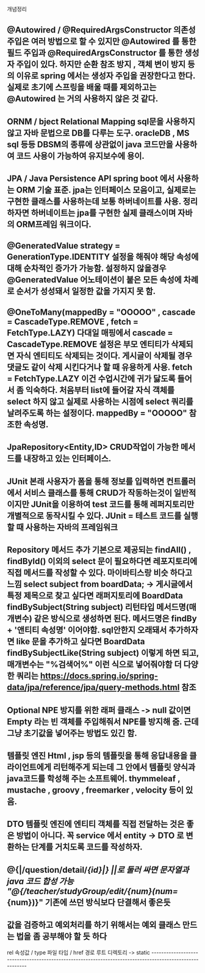 개념정리

@Autowired / @RequiredArgsConstructor
의존성 주입은 여러 방법으로 할 수 있지만 @Autowired 를 통한 필드 주입과 
@RequiredArgsConstructor 를 통한 생성자 주입이 있다.
하지만 순환 참조 방지 , 객체 변이 방지 등의 이유로 spring 에서는 생성자 주입을 권장한다고 한다.
실제로 초기에 스프링을 배울 때를 제외하고는 @Autowired 는 거의 사용하지 않은 것 같다.
---------------------------------------------------------------------------------------------------------
ORNM / bject Relational Mapping 
sql문을 사용하지 않고 자바 문법으로 DB를 다루는 도구.
oracleDB , MS sql 등등 DBSM의 종류에 상관없이 java 코드만을 사용하여 코드 사용이 가능하여 유지보수에 용이.
---------------------------------------------------------------------------------------------------------
JPA / Java Persistence API
spring boot 에서 사용하는 ORM 기술 표준.
jpa는 인터페이스 모음이고, 실제로는 구현한 클래스를 사용하는데 보통 하버네이트를 사용.
정리하자면  하버네이트는 jpa를 구현한 실제 클래스이며 자바의 ORM프레임 워크이다.
---------------------------------------------------------------------------------------------------------
@GeneratedValue
strategy = GenerationType.IDENTITY 설정을 해줘야 해당 속성에 대해 순차적인 증가가 가능함.
설정하지 않을경우 @GeneratedValue 어노테이션이 붙은 모든 속성에 차례로 순서가 성성돼서 일정한 값을 가지지 못 함.
---------------------------------------------------------------------------------------------------------
@OneToMany(mappedBy = "OOOOO" , cascade = CascadeType.REMOVE , fetch = FetchType.LAZY)
다대일 매핑에서 cascade = CascadeType.REMOVE 설정은 부모 엔티티가 삭제되면 자식 엔티티도 삭제되는 것이다.
게시글이 삭제될 경우 댓글도 같이 삭제 시킨다거나 할 때 유용하게 사용.
fetch = FetchType.LAZY 이건 수업시간에 귀가 닳도록 들어서 좀 익숙하다. 처음부터 list에 들어갈 자식 객체를 select 하지 않고 실제로 사용하는 시점에 
select 쿼리를 날려주도록 하는 설정이다. mappedBy = "OOOOO" 참조한 속성명.
---------------------------------------------------------------------------------------------------------
 JpaRepository<Entity,ID>
 CRUD작업이 가능한 메서드를 내장하고 있는 인터페이스.
 ---------------------------------------------------------------------------------------------------------
 JUnit
 본래 사용자가 폼을 통해 정보를 입력하면 컨트롤러에서 서비스 클래스를 통해 CRUD가 작동하는것이 일반적이지만 JUnit을 이용하여 test 코드를 통해 
 레퍼지토리만 개별적으로 동작시킬 수 있다. JUnit = 테스트 코드를 실행할 때 사용하는 자바의 프레임워크
 ---------------------------------------------------------------------------------------------------------
Repository 메서드 추가
기본으로 제공되는 findAll() , findById() 이외의 select 문이 필요하다면 레포지토리에 직접 메서드를 작성할 수 있다. 마이바티스랑 비슷 하다고 느낌
select subject from boardData; -> 게시글에서 특정 제목으로 찾고 싶다면 래퍼지토리에 
BoardData findBySubject(String subject) 리턴타입 메서드명(매개변수)
같은 방식으로 생성하면 된다. 메서드명은 findBy + '앤티티 속성명' 이어야함.
sql안한지 오래돼서 추가하자면 like 문을 추가하고 싶다면 BoardData findBySubjectLike(String subject) 이렇게 하면 되고,
매개변수는 "%검색어%" 이런 식으로 넣어줘야함
더 다양한 쿼리는 https://docs.spring.io/spring-data/jpa/reference/jpa/query-methods.html 참조
---------------------------------------------------------------------------------------------------------
Optional<OOO>
NPE 방지를 위한 래퍼 클래스 -> null 값이면 Empty 라는 빈 객체를 주입해줘서 NPE를 방지해 줌.
근데 그냥 초기값을 넣어주는 방법도 있긴 함.
---------------------------------------------------------------------------------------------------------
템플릿 엔진
Html , jsp 등의 템플릿을 통해 응답내용을 클라이언트에게 리턴해주게 되는데 그 안에서 템플릿 양식과 java코드를 학성해 주는 소프트웨어.
thymmeleaf , mustache , groovy , freemarker , velocity 등이 있음.
---------------------------------------------------------------------------------------------------------
DTO
템플릿 엔진에 엔티티 객체를 직접 전달하는 것은 좋은 방법이 아니다.
꼭 service 에서 entity -> DTO 로 변환하는 단계를 거치도록 코드를 작성하자.
---------------------------------------------------------------------------------------------------------
@{|/question/detail/*{id}|}
||로 둘러 싸면 문자열과 java 코드 합성 가능 
"@{/teacher/studyGroup/edit/{num}(num=*{num})}" 기존에 쓰던 방식보다 단결해서 좋은듯
---------------------------------------------------------------------------------------------------------
값을 검증하고 예외처리를 하기 위해서는 예외 클래스 만드는 법을 좀 공부해야 할 듯 하다
---------------------------------------------------------------------------------------------------------
<link rel="stylesheet" type="text/css" th:href="@{/style.css}">
rel 속성값 / type 파일 타입 / href 경로 루트 디렉토리 -> static
---------------------------------------------------------------------------------------------------------





